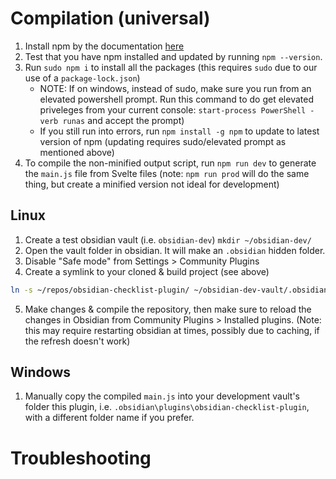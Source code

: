 # Compilation (universal)

1. Install npm by the documentation [here](https://docs.npmjs.com/downloading-and-installing-node-js-and-npm)
2. Test that you have npm installed and updated by running `npm --version`.
3. Run `sudo npm i` to install all the packages (this requires `sudo` due to our use of a `package-lock.json`)
   - NOTE: If on windows, instead of sudo, make sure you run from an elevated powershell prompt. Run this command to do get elevated priveleges from your current console: `start-process PowerShell -verb runas` and accept the prompt)
   - If you still run into errors, run `npm install -g npm` to update to latest version of npm (updating requires sudo/elevated prompt as mentioned above)
4. To compile the non-minified output script, run `npm run dev` to generate the `main.js` file from Svelte files (note: `npm run prod` will do the same thing, but create a minified version not ideal for development)

## Linux

1. Create a test obsidian vault (i.e. `obsidian-dev`)
   `mkdir ~/obsidian-dev/`
2. Open the vault folder in obsidian. It will make an `.obsidian` hidden folder.
3. Disable "Safe mode" from Settings > Community Plugins
4. Create a symlink to your cloned & build project (see above)

```bash
ln -s ~/repos/obsidian-checklist-plugin/ ~/obsidian-dev-vault/.obsidian/plugins/obsidian-checklist-plugin
```

5. Make changes & compile the repository, then make sure to reload the changes in Obsidian from Community Plugins > Installed plugins. (Note: this may require restarting obsidian at times, possibly due to caching, if the refresh doesn't work)

## Windows

1. Manually copy the compiled `main.js` into your development vault's folder this plugin, i.e. `.obsidian\plugins\obsidian-checklist-plugin`, with a different folder name if you prefer.

# Troubleshooting
